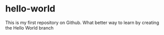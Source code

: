 # hello-world

This is my first repository on Github. What better way to learn by creating the Hello World branch
